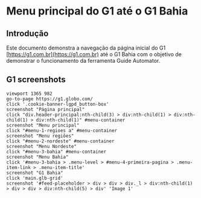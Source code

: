 # Menu principal do G1 até o G1 Bahia

## Introdução

  Este documento demonstra a navegação da página inicial do G1 [https://g1.com.br](https://g1.com.br) até o G1 Bahia com o objetivo de demonstrar o funcionamento da ferramenta Guide Automator.

## G1 screenshots

```
viewport 1365 982
go-to-page https://g1.globo.com/
click '.cookie-banner-lgpd_button-box'
screenshot "Página principal"
click "div.header-principal:nth-child(3) > div:nth-child(1) > div:nth-child(1) > div:nth-child(1)" #menu-container
screenshot "Menu principal"
click "#menu-1-regioes a" #menu-container
screenshot "Menu regiões"
click "#menu-2-nordeste" #menu-container
screenshot "Menu Nordeste"
click "#menu-3-bahia" #menu-container
screenshot "Menu Bahia"
click '#menu-3-bahia > .menu-level > #menu-4-primeira-pagina > .menu-item-link > .menu-item-title'
screenshot "G1 Bahia"
click 'main.glb-grid'
screenshot '#feed-placeholder > div > div > div._l > div:nth-child(1) > div > div > div:nth-child(5) > div' 'Image 1'
```